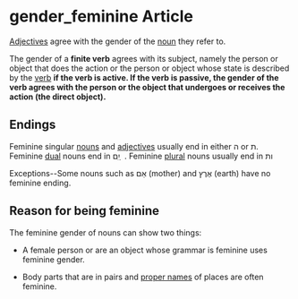 # gender_feminine Article

[Adjectives](https://git.door43.org/Door43/en-uhg/src/master/content/adjective/02.md) agree with the gender of the [noun](https://git.door43.org/Door43/en-uhg/src/master/content/noun/02.md) they refer to.

The gender of a **finite verb** agrees with its subject, namely the person or object that does the action or the person or object whose state is described by the [verb](https://git.door43.org/Door43/en-uhg/src/master/content/verb/02.md) **if the verb is active. If the verb is passive, the gender of the verb agrees with the person or the object that undergoes or receives the action (the direct object).**

## Endings 

Feminine singular [nouns]((https://git.door43.org/Door43/en-uhg/src/master/content/noun/02.md)) and [adjectives]((https://git.door43.org/Door43/en-uhg/src/master/content/adjective/02.md)) usually end in either ה or ת. Feminine [dual](https://git.door43.org/Door43/en-uhg/src/master/content/number_dual/02.md) nouns end in יִִם ַ  . Feminine [plural](https://git.door43.org/Door43/en-uhg/src/master/content/number_plural/02.md) nouns usually end in ות

Exceptions--Some nouns such as אֵם (mother) and אֶרֶץ (earth) have no feminine ending. 

## Reason for being feminine

The feminine gender of nouns can show two things:

* A female person or are an object whose grammar is feminine uses feminine gender. 

* Body parts that are in pairs and [proper names](https://git.door43.org/Door43/en-uhg/src/master/content/noun_proper_name/01.md) of places are often feminine.